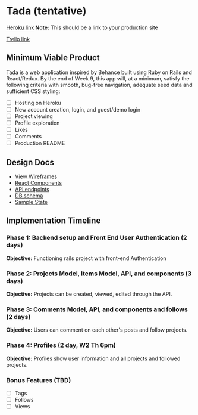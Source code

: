# Tada (tentative)

[Heroku link][heroku] **Note:** This should be a link to your production site

[Trello link][trello]

[heroku]: http://tada-application.herokuapp.com
[trello]: https://trello.com/b/jyzAycpQ/tada

## Minimum Viable Product

Tada is a web application inspired by Behance built using Ruby on Rails and React/Redux. 
By the end of Week 9, this app will, at a minimum, satisfy the
following criteria with smooth, bug-free navigation, adequate seed data and
sufficient CSS styling:

- [ ] Hosting on Heroku
- [ ] New account creation, login, and guest/demo login
- [ ] Project viewing
- [ ] Profile exploration
- [ ] Likes
- [ ] Comments
- [ ] Production README

## Design Docs
* [View Wireframes][wireframes]
* [React Components][components]
* [API endpoints][api-endpoints]
* [DB schema][schema]
* [Sample State][sample-state]

[wireframes]: docs/wireframes
[components]: docs/component-hierarchy.md
[sample-state]: docs/sample-state.md
[api-endpoints]: docs/api-endpoints.md
[schema]: docs/schema.md

## Implementation Timeline

### Phase 1: Backend setup and Front End User Authentication (2 days)

**Objective:** Functioning rails project with front-end Authentication

### Phase 2: Projects Model, Items Model, API, and components (3 days)

**Objective:** Projects can be created, viewed, edited through
the API.

### Phase 3: Comments Model, API, and components and follows (2 days)

**Objective:** Users can comment on each other's posts and follow projects.

### Phase 4:  Profiles (2 day, W2 Th 6pm)

**Objective:** Profiles show user information and all projects and followed projects.

### Bonus Features (TBD)
- [ ] Tags
- [ ] Follows
- [ ] Views
